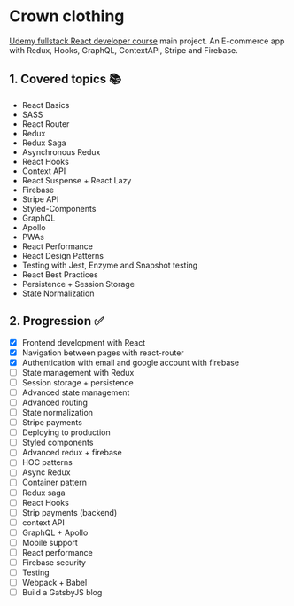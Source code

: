 # Crown clothing

[Udemy fullstack React developer course](https://www.udemy.com/course/complete-react-developer-zero-to-mastery) main project. An E-commerce
app with Redux, Hooks, GraphQL, ContextAPI, Stripe and Firebase.

## 1. Covered topics  :books:
- React Basics
- SASS
- React Router
- Redux
- Redux Saga
- Asynchronous Redux
- React Hooks
- Context API
- React Suspense + React Lazy
- Firebase
- Stripe API
- Styled-Components
- GraphQL
- Apollo
- PWAs
- React Performance
- React Design Patterns
- Testing with Jest, Enzyme and Snapshot testing
- React Best Practices
- Persistence + Session Storage
- State Normalization

## 2. Progression :white_check_mark:
- [x] Frontend development with React
- [x] Navigation between pages with react-router
- [x] Authentication with email and google account with firebase
- [ ] State management with Redux
- [ ] Session storage + persistence
- [ ] Advanced state management
- [ ] Advanced routing
- [ ] State normalization
- [ ] Stripe payments
- [ ] Deploying to production
- [ ] Styled components
- [ ] Advanced redux + firebase
- [ ] HOC patterns
- [ ] Async Redux
- [ ] Container pattern
- [ ] Redux saga
- [ ] React Hooks
- [ ] Strip payments (backend)
- [ ] context API
- [ ] GraphQL + Apollo
- [ ] Mobile support
- [ ] React performance
- [ ] Firebase security
- [ ] Testing
- [ ] Webpack + Babel
- [ ] Build a GatsbyJS blog